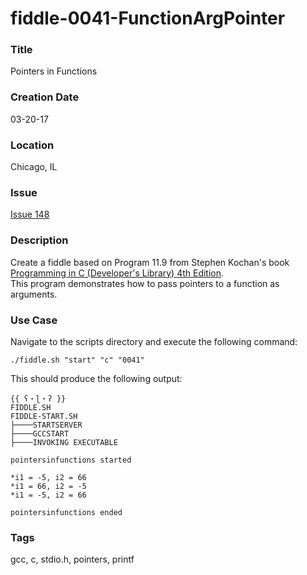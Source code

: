 fiddle-0041-FunctionArgPointer
======

### Title

Pointers in Functions


### Creation Date

03-20-17


### Location

Chicago, IL


### Issue

[Issue 148](https://github.com/bradyhouse/house/issues/148)


### Description

Create a fiddle based on Program 11.9 from Stephen Kochan's book [Programming in C (Developer's Library) 4th Edition](#).  
This program demonstrates how to pass pointers to a function as arguments.


### Use Case

Navigate to the scripts directory and execute the following command:

    ./fiddle.sh "start" "c" "0041"
    
This should produce the following output:

    {{ ʕ・ɭ・ʔ }}
    FIDDLE.SH
    FIDDLE-START.SH
    ├────STARTSERVER
    ├────GCCSTART
    ├────INVOKING EXECUTABLE
    
    pointersinfunctions started
    
    *i1 = -5, i2 = 66
    *i1 = 66, i2 = -5
    *i1 = -5, i2 = 66
    
    pointersinfunctions ended


### Tags

gcc, c, stdio.h, pointers, printf
